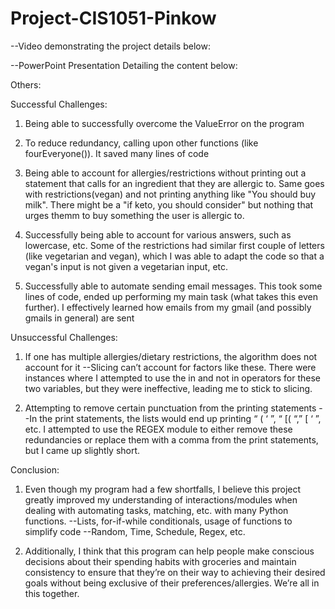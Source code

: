 # Project-CIS1051-Pinkow
--Video demonstrating the project details below:

--PowerPoint Presentation Detailing the content below:

Others:



Successful Challenges:

1. Being able to successfully overcome the ValueError on the program
   
3. To reduce redundancy, calling upon other functions (like fourEveryone()). It saved many lines of code
   
5. Being able to account for allergies/restrictions without printing out a statement that
   calls for an ingredient that they are allergic to. Same goes with restrictions(vegan) and not printing anything like "You should buy milk". There might be a "if keto, you should consider" but nothing that urges themm to buy something the user is allergic to.
  
7. Successfully being able to account for various answers, such as lowercase, etc. Some of the restrictions had similar first couple of letters (like vegetarian and vegan), which I was 
able to adapt the code so that a vegan's input is not given a vegetarian input, etc.


8. Successfully able to automate sending email messages. This took some lines of code,
ended up performing my main task (what takes this even further). I effectively learned how emails from my gmail (and possibly gmails in general) are sent






Unsuccessful Challenges:

1. If one has multiple allergies/dietary restrictions, the algorithm does not   account for it
    --Slicing can’t account for factors like these. There were instances where I attempted to 
       use the in and not in operators for these two variables, but they were ineffective, leading me to stick to slicing. 

2. Attempting to remove certain punctuation from the printing statements
--In the print statements, the lists would end up printing “ ( ‘ ”, “ [( “,” [ ‘ ”, etc.
    I attempted to use the REGEX module to either remove these redundancies or replace them with a comma from the print statements, but I came up slightly short.





Conclusion:

1. Even though my program had a few shortfalls, I believe this project greatly improved my understanding of interactions/modules when dealing with automating tasks, matching, etc. with many Python functions.
         --Lists, for-if-while conditionals, usage of functions to simplify code
     --Random, Time, Schedule, Regex, etc.


2. Additionally, I think that this program can help people make conscious decisions about their spending habits with groceries and maintain consistency to ensure that they’re on their way to achieving their desired goals without being exclusive of their preferences/allergies. We’re all in this together.




